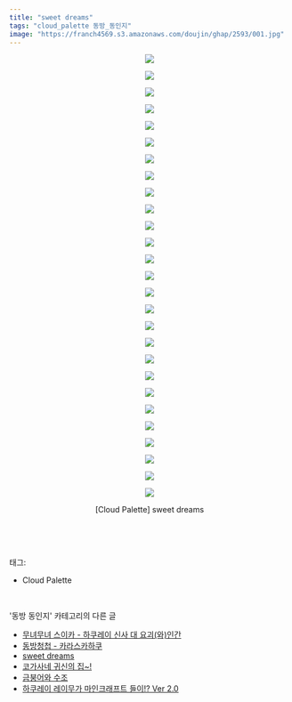 ```yaml
---
title: "sweet dreams"
tags: "cloud_palette 동방_동인지"
image: "https://franch4569.s3.amazonaws.com/doujin/ghap/2593/001.jpg"
---
```

<div class="article">
<p style="text-align: center; clear: none; float: none;"><img src="{{ site.imgserver2 }}/ghap/2593/001.jpg"/></p>
<p style="text-align: center; clear: none; float: none;"><img src="{{ site.imgserver2 }}/ghap/2593/002.jpg"/></p>
<p style="text-align: center; clear: none; float: none;"><img src="{{ site.imgserver2 }}/ghap/2593/003.jpg"/></p>
<p style="text-align: center; clear: none; float: none;"><img src="{{ site.imgserver2 }}/ghap/2593/004.jpg"/></p>
<p style="text-align: center; clear: none; float: none;"><img src="{{ site.imgserver2 }}/ghap/2593/005.jpg"/></p>
<p style="text-align: center; clear: none; float: none;"><img src="{{ site.imgserver2 }}/ghap/2593/006.jpg"/></p>
<p style="text-align: center; clear: none; float: none;"><img src="{{ site.imgserver2 }}/ghap/2593/007.jpg"/></p>
<p style="text-align: center; clear: none; float: none;"><img src="{{ site.imgserver2 }}/ghap/2593/008.jpg"/></p>
<p style="text-align: center; clear: none; float: none;"><img src="{{ site.imgserver2 }}/ghap/2593/009.jpg"/></p>
<p style="text-align: center; clear: none; float: none;"><img src="{{ site.imgserver2 }}/ghap/2593/010.jpg"/></p>
<p style="text-align: center; clear: none; float: none;"><img src="{{ site.imgserver2 }}/ghap/2593/011.jpg"/></p>
<p style="text-align: center; clear: none; float: none;"><img src="{{ site.imgserver2 }}/ghap/2593/012.jpg"/></p>
<p style="text-align: center; clear: none; float: none;"><img src="{{ site.imgserver2 }}/ghap/2593/013.jpg"/></p>
<p style="text-align: center; clear: none; float: none;"><img src="{{ site.imgserver2 }}/ghap/2593/014.jpg"/></p>
<p style="text-align: center; clear: none; float: none;"><img src="{{ site.imgserver2 }}/ghap/2593/015.jpg"/></p>
<p style="text-align: center; clear: none; float: none;"><img src="{{ site.imgserver2 }}/ghap/2593/016.jpg"/></p>
<p style="text-align: center; clear: none; float: none;"><img src="{{ site.imgserver2 }}/ghap/2593/017.jpg"/></p>
<p style="text-align: center; clear: none; float: none;"><img src="{{ site.imgserver2 }}/ghap/2593/018.jpg"/></p>
<p style="text-align: center; clear: none; float: none;"><img src="{{ site.imgserver2 }}/ghap/2593/019.jpg"/></p>
<p style="text-align: center; clear: none; float: none;"><img src="{{ site.imgserver2 }}/ghap/2593/020.jpg"/></p>
<p style="text-align: center; clear: none; float: none;"><img src="{{ site.imgserver2 }}/ghap/2593/021.jpg"/></p>
<p style="text-align: center; clear: none; float: none;"><img src="{{ site.imgserver2 }}/ghap/2593/022.jpg"/></p>
<p style="text-align: center; clear: none; float: none;"><img src="{{ site.imgserver2 }}/ghap/2593/023.jpg"/></p>
<p style="text-align: center; clear: none; float: none;"><img src="{{ site.imgserver2 }}/ghap/2593/024.jpg"/></p>
<p style="text-align: center; clear: none; float: none;"><img src="{{ site.imgserver2 }}/ghap/2593/025.jpg"/></p>
<p style="text-align: center; clear: none; float: none;"><img src="{{ site.imgserver2 }}/ghap/2593/026.jpg"/></p>
<p style="text-align: center; clear: none; float: none;"><img src="{{ site.imgserver2 }}/ghap/2593/027.jpg"/></p>
<p style="text-align: center; clear: none; float: none;">[Cloud Palette] sweet dreams</p>
<p><br/></p>
</div><br/>
<div class="tagTrail">
<p>태그: </p>
<ul>
<li>Cloud Palette</li>
</ul>
</div><br/>
<div class="another">
<p>'동방 동인지' 카테고리의 다른 글</p>
<ul>
<li><a href="/ghap_2595">무녀무녀 스이카 - 하쿠레이 신사 대 요괴(와)인간</a></li>
<li><a href="/ghap_2594">동방청첩 - 카라스카하쿠</a></li>
<li><a href="/ghap_2593">sweet dreams</a></li>
<li><a href="/ghap_2592">코가사네 귀신의 집~!</a></li>
<li><a href="/ghap_2590">금붕어와 수조</a></li>
<li><a href="/ghap_2589">하쿠레이 레이무가 마인크래프트 들이!? Ver 2.0</a></li>
</ul>
</div><br/>
<div class="cb_module cb_fluid">
<div class="cb_wrt cb_profile">
</div><!-- commentList close -->
</div><br/>
